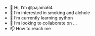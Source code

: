 - 👋 Hi, I’m @pajama64
- 👀 I’m interested in smoking and alchole
- 🌱 I’m currently learning python
- 💞️ I’m looking to collaborate on ...
- 📫 How to reach me 

<!---
pajama64/pajama64 is a ✨ special ✨ repository because its `README.md` (this file) appears on your GitHub profile.
You can click the Preview link to take a look at your changes.
--->
